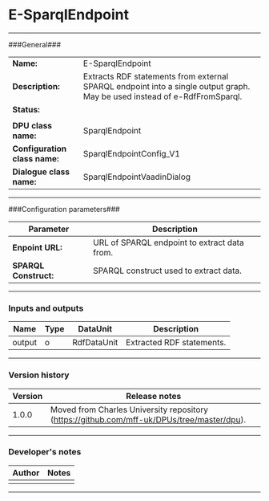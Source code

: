 # E-SparqlEndpoint #
----------

###General###

|                              |                                                                             |
|------------------------------|------------------------------------------------------------------------------|
|**Name:**                     |E-SparqlEndpoint |
|**Description:**              |Extracts RDF statements from external SPARQL endpoint into a single output graph. May be used instead of e-RdfFromSparql. |
|**Status:**                   | |
|                              | |
|**DPU class name:**           |SparqlEndpoint                                                             |
|**Configuration class name:** |SparqlEndpointConfig_V1                                                    |
|**Dialogue class name:**      |SparqlEndpointVaadinDialog                                                 |

***

###Configuration parameters###

|Parameter                           |Description                                                              |
|------------------------------------|-------------------------------------------------------------------------|
|**Enpoint URL:**|URL of SPARQL endpoint to extract data from.|
|**SPARQL Construct:**|SPARQL construct used to extract data. |


***

### Inputs and outputs ###

|Name           |Type           |DataUnit           |Description                                  |
|---------------|---------------|-------------------|---------------------------------------------|
|output |o |RdfDataUnit |Extracted RDF statements. |

***

### Version history ###

|Version          |Release notes                |
|-----------------|-----------------------------|
|1.0.0            | Moved from Charles University repository (https://github.com/mff-uk/DPUs/tree/master/dpu). |


***

### Developer's notes ###

|Author           |Notes                           |
|-----------------|--------------------------------|
| | |

***
